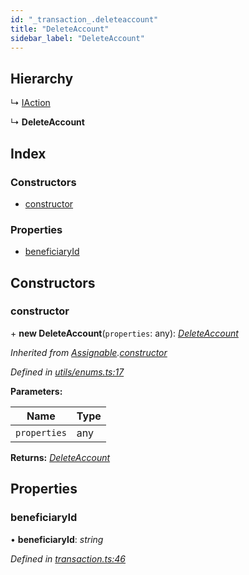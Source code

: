 ```yaml
---
id: "_transaction_.deleteaccount"
title: "DeleteAccount"
sidebar_label: "DeleteAccount"
---
```


## Hierarchy

  ↳ [IAction](_transaction_.iaction.md)

  ↳ **DeleteAccount**

## Index

### Constructors

* [constructor](_transaction_.deleteaccount.md#constructor)

### Properties

* [beneficiaryId](_transaction_.deleteaccount.md#beneficiaryid)

## Constructors

###  constructor

\+ **new DeleteAccount**(`properties`: any): *[DeleteAccount](_transaction_.deleteaccount.md)*

*Inherited from [Assignable](_utils_enums_.assignable.md).[constructor](_utils_enums_.assignable.md#constructor)*

*Defined in [utils/enums.ts:17](https://github.com/nearprotocol/nearlib/blob/948b404/src.ts/utils/enums.ts#L17)*

**Parameters:**

Name | Type |
------ | ------ |
`properties` | any |

**Returns:** *[DeleteAccount](_transaction_.deleteaccount.md)*

## Properties

###  beneficiaryId

• **beneficiaryId**: *string*

*Defined in [transaction.ts:46](https://github.com/nearprotocol/nearlib/blob/948b404/src.ts/transaction.ts#L46)*

